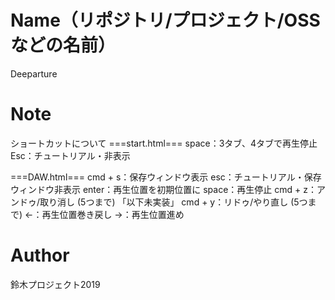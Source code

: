 # Name（リポジトリ/プロジェクト/OSSなどの名前）
Deeparture

# Note
ショートカットについて
===start.html===
space：3タブ、4タブで再生停止
Esc：チュートリアル・非表示

===DAW.html===
cmd + s：保存ウィンドウ表示
esc：チュートリアル・保存ウィンドウ非表示
enter：再生位置を初期位置に
space：再生停止
cmd + z：アンドゥ/取り消し (5つまで)
「以下未実装」
cmd + y：リドゥ/やり直し (5つまで)
←：再生位置巻き戻し
→：再生位置進め

# Author
鈴木プロジェクト2019
